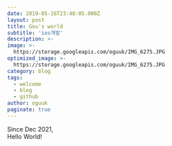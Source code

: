 ```yaml
---
date: 2019-05-16T23:48:05.000Z
layout: post
title: Gou's world
subtitle: 'ios개발'
description: >-
image: >-
  https://storage.googleapis.com/oguuk/IMG_6275.JPG
optimized_image: >-
  https://storage.googleapis.com/oguuk/IMG_6275.JPG
category: blog
tags:
  - welcome
  - blog
  - github
author: oguuk
paginate: true
---
```

Since Dec 2021,</br>
Hello World!
